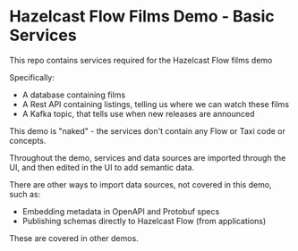 # Hazelcast Flow Films Demo - Basic Services

This repo contains services required for the Hazelcast Flow films demo

Specifically:
 * A database containing films
 * A Rest API containing listings, telling us where we can watch these films
 * A Kafka topic, that tells use when new releases are announced

This demo is "naked" - the services don't contain any Flow or Taxi code or concepts.

Throughout the demo, services and data sources are imported through the UI, and then edited in the UI to add semantic data.

There are other ways to import data sources, not covered in this demo, such as:
 * Embedding metadata in OpenAPI and Protobuf specs
 * Publishing schemas directly to Hazelcast Flow (from applications)

These are covered in other demos.


